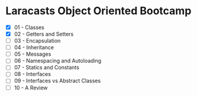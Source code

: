 # Laracasts Object Oriented Bootcamp

- [x] 01 - Classes
- [x] 02 - Getters and Setters
- [ ] 03 - Encapsulation
- [ ] 04 - Inheritance
- [ ] 05 - Messages
- [ ] 06 - Namespacing and Autoloading
- [ ] 07 - Statics and Constants
- [ ] 08 - Interfaces
- [ ] 09 - Interfaces vs Abstract Classes
- [ ] 10 - A Review
